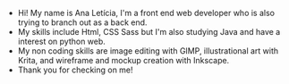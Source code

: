 - Hi! My name is Ana Letícia, I'm a front end web developer who is also trying to branch out as a back end.
- My skills include Html, CSS Sass but I'm also studying Java and have a interest on python web.
- My non coding skills are image editing with GIMP, illustrational art with Krita, and wireframe and mockup creation with Inkscape.
- Thank you for checking on me!

<!---
Leticia-MG/Leticia-MG is a ✨ special ✨ repository because its `README.md` (this file) appears on your GitHub profile.
You can click the Preview link to take a look at your changes.
--->
